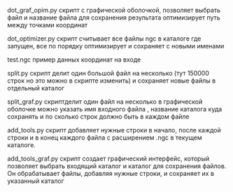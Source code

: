 

dot_graf_opim.py скрипт с графической оболочкой, позволяет выбрать файл и название файла для сохранения результата оптимизирует путь между точками координат

dot_optimizer.py скрипт считывает все файлы ngc в каталоге где запущен, все по порядку оптимизирует и сохраняет с новыми именами

test.ngc пример данных координат на входе

split.py скрипт делит один большой файл на несколько (тут 150000 строк но это можно в скрипте изменить) и сохраняет новые файлы в отдельный каталог

split_graf.py скриптделит один файл на несколько в графической оболочке можно указать имя входного файла , название каталога куда сохранять и по сколько строк должно быть в каждом файле

add_tools.py скрипт добавляет нужные строки в начало, после каждой строки и в конец каждого файла с расширением .ngc в текущем каталоге.

add_tools_graf.py скрипт создает графический интерфейс, который позволяет выбрать входящий каталог и каталог для сохранения файлов. Он обрабатывает файлы, добавляя нужные строки, и сохраняет их в указанный каталог
